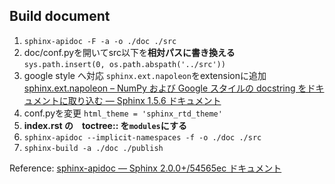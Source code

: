 ## Build document

1. `sphinx-apidoc -F -a -o ./doc ./src`
1. doc/conf.pyを開いてsrc以下を**相対パスに書き換える**  
`sys.path.insert(0, os.path.abspath('../src'))`
1. google style へ対応 `sphinx.ext.napoleon`をextensionに追加  
[sphinx.ext.napoleon – NumPy および Google スタイルの docstring をドキュメントに取り込む — Sphinx 1.5.6 ドキュメント](http://www.sphinx-doc.org/ja/stable/ext/napoleon.html)
1. conf.pyを変更 `html_theme = 'sphinx_rtd_theme'`
1. **index.rst の　toctree:: を`modules`にする**
1. `sphinx-apidoc --implicit-namespaces -f -o ./doc ./src`
1. `sphinx-build -a ./doc ./publish`

Reference: [sphinx-apidoc — Sphinx 2.0.0+/54565ec ドキュメント](https://www.sphinx-doc.org/ja/master/man/sphinx-apidoc.html)